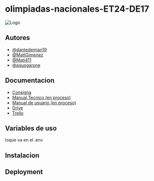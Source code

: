 
# olimpiadas-nacionales-ET24-DE17


![Logo](https://michiganhr.org/wp-content/uploads/2015/01/insert-logo-375x360.png)


## Autores

- [@dantedemian19](https://www.github.com/dantedemian19)
- [@MattGimenez](https://github.com/MattGimenez)
- [@Mati411](https://github.com/Mati411)
- [@agusgarone](https://github.com/agusgarone)



## Documentacion

- [Consigna](http://www.inet.edu.ar/wp-content/uploads/2021/11/ONV-2021_Programacion_NACIONAL.pdf)
- [Manual Tecnico (en proceso)]()
- [Manual de  usuario (en proceso)]()
- [Drive](https://drive.google.com/drive/folders/1l6sn93nIvd59LfBTZsqDZh8x-NLZonhK?usp=sharing)
- [Trello](https://trello.com/b/TJGwhrLV/olimpiadas-nacionales-et24de17)


## Variables de uso

loque va en el .env


## Instalacion
    
## Deployment


